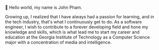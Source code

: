 👋 Hello world, my name is John Pham.

Growing up, I realized that I have always had a passion for learning, and in the tech industry, that's what I continuously get to do. As a software engineer, I wish to contribute to a forever developing field and hone my knowledge and skills, which is what lead me to start my career and education at the Georgia Institute of Technology as a Computer Science major with a concentration of media and intelligence.
